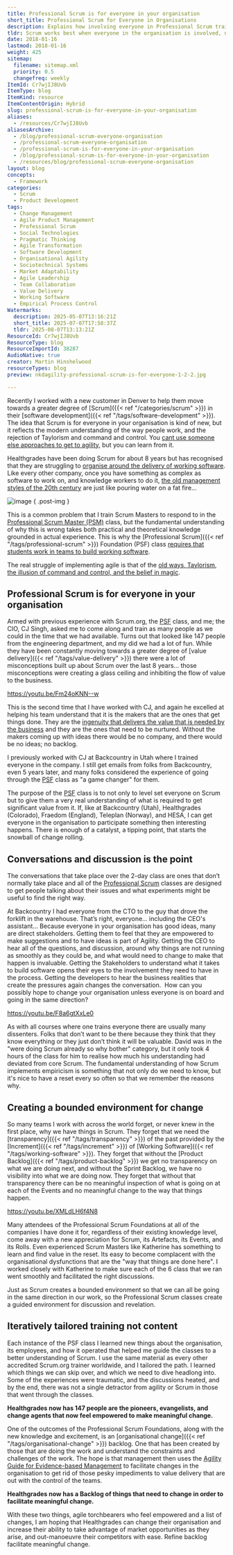 ```yaml
---
title: Professional Scrum is for everyone in your organisation
short_title: Professional Scrum for Everyone in Organisations
description: Explains how involving everyone in Professional Scrum training fosters organisational agility, breaks down silos, and empowers teams to drive meaningful change together.
tldr: Scrum works best when everyone in the organisation is involved, not just the development teams, as this breaks down old management habits and empowers people at all levels to contribute to value delivery. Training all staff together surfaces misconceptions, encourages open discussion, and creates a shared understanding that drives real change. To maximise the benefits, managers should ensure broad participation in Scrum training and use the resulting organisational change backlog to remove barriers to effective software delivery.
date: 2018-01-16
lastmod: 2018-01-16
weight: 425
sitemap:
  filename: sitemap.xml
  priority: 0.5
  changefreq: weekly
ItemId: Cr7wjIJ8Uvb
ItemType: blog
ItemKind: resource
ItemContentOrigin: Hybrid
slug: professional-scrum-is-for-everyone-in-your-organisation
aliases:
  - /resources/Cr7wjIJ8Uvb
aliasesArchive:
  - /blog/professional-scrum-everyone-organisation
  - /professional-scrum-everyone-organisation
  - /professional-scrum-is-for-everyone-in-your-organisation
  - /blog/professional-scrum-is-for-everyone-in-your-organisation
  - /resources/blog/professional-scrum-everyone-organisation
layout: blog
concepts:
  - Framework
categories:
  - Scrum
  - Product Development
tags:
  - Change Management
  - Agile Product Management
  - Professional Scrum
  - Social Technologies
  - Pragmatic Thinking
  - Agile Transformation
  - Software Development
  - Organisational Agility
  - Sociotechnical Systems
  - Market Adaptability
  - Agile Leadership
  - Team Collaboration
  - Value Delivery
  - Working Software
  - Empirical Process Control
Watermarks:
  description: 2025-05-07T13:16:21Z
  short_title: 2025-07-07T17:58:37Z
  tldr: 2025-08-07T13:13:21Z
ResourceId: Cr7wjIJ8Uvb
ResourceType: blog
ResourceImportId: 38287
AudioNative: true
creator: Martin Hinshelwood
resourceTypes: blog
preview: nkdagility-professional-scrum-is-for-everyone-1-2-2.jpg

---
```

Recently I worked with a new customer in Denver to help them move towards a greater degree of [Scrum]({{< ref "/categories/scrum" >}}) in their [software development]({{< ref "/tags/software-development" >}}). The idea that Scrum is for everyone in your organisation is kind of new, but it reflects the modern understanding of the way people work, and the rejection of Taylorism and command and control. You [cant use someone else approaches to get to agility](https://nkdagility.com/organisational-change-create-path/), but you can learn from it.

Healthgrades have been doing Scrum for about 8 years but has recognised that they are struggling to [organise around the delivery of working software](https://nkdagility.com/professional-scrum-teams-build-software-works/). Like every other company, once you have something as complex as software to work on, and knowledge workers to do it, [the old management styles of the 20th century](https://nkdagility.com/professional-organisational-change-ghana-police-service/) are just like pouring water on a fat fire…

![image](images/image-1-1.png "image")
{ .post-img }

This is a common problem that I train Scrum Masters to respond to in the [Professional Scrum Master (PSM)](https://nkdagility.com/training/courses/professional-scrum-foundations/) class, but the fundamental understanding of why this is wrong takes both practical and theoretical knowledge grounded in actual experience. This is why the [Professional Scrum]({{< ref "/tags/professional-scrum" >}}) Foundation (PSF) class [requires that students work in teams to build working software](https://nkdagility.com/professional-scrum-training-ghana-police-service/).

The real struggle of implementing agile is that of the [old ways, Taylorism, the illusion of command and control, and the belief in magic](https://nkdagility.com/professional-organisational-change-ghana-police-service/).

## Professional Scrum is for everyone in your organisation

Armed with previous experience with Scrum.org, the [PSF](https://nkdagility.com/training/courses/professional-scrum-foundations/) class, and me; the CIO, CJ Singh, asked me to come along and train as many people as we could in the time that we had available. Turns out that looked like 147 people from the engineering department, and my did we had a lot of fun. While they have been constantly moving towards a greater degree of [value delivery]({{< ref "/tags/value-delivery" >}}) there were a lot of misconceptions built up about Scrum over the last 8 years… those misconceptions were creating a glass ceiling and inhibiting the flow of value to the business.

https://youtu.be/Fm24oKNN--w

This is the second time that I have worked with CJ, and again he excelled at helping his team understand that it is the makers that are the ones that get things done. They are the [ingenuity that delivers the value that is needed by the business](https://nkdagility.com/backlog-not-refined-wrong/) and they are the ones that need to be nurtured. Without the makers coming up with ideas there would be no company, and there would be no ideas; no backlog.

I previously worked with CJ at Backcountry in Utah where I trained everyone in the company. I still get emails from folks from Backcountry, even 5 years later, and many folks considered the experience of going through the [PSF](https://nkdagility.com/training/courses/professional-scrum-foundations/) class as "a game changer" for them.

The purpose of the [PSF](https://nkdagility.com/training/courses/professional-scrum-foundations/) class is to not only to level set everyone on Scrum but to give them a very real understanding of what is required to get significant value from it. If, like at Backcountry (Utah), Healthgrades (Colorado), Fraedom (England), Teleplan (Norway), and HESA, I can get everyone in the organisation to participate something then interesting happens. There is enough of a catalyst, a tipping point, that starts the snowball of change rolling.

## Conversations and discussion is the point

The conversations that take place over the 2-day class are ones that don’t normally take place and all of the [Professional Scrum](https://nkdagility.com/training/scrum-training/) classes are designed to get people talking about their issues and what experiments might be useful to find the right way.

At Backcountry I had everyone from the CTO to the guy that drove the forklift in the warehouse. That’s right, everyone… including the CEO's assistant… Because everyone in your organisation has good ideas, many are direct stakeholders. Getting them to feel that they are empowered to make suggestions and to have ideas is part of Agility. Getting the CEO to hear all of the questions, and discussion, around why things are not running as smoothly as they could be, and what would need to change to make that happen is invaluable. Getting the Stakeholders to understand what it takes to build software opens their eyes to the involvement they need to have in the process. Getting the developers to hear the business realities that create the pressures again changes the conversation.  How can you possibly hope to change your organisation unless everyone is on board and going in the same direction?

https://youtu.be/F8a6gtXxLe0

As with all courses where one trains everyone there are usually many dissenters. Folks that don’t want to be there because they think that they know everything or they just don’t think it will be valuable. David was in the "were doing Scrum already so why bother" category, but it only took 4 hours of the class for him to realise how much his understanding had deviated from core Scrum. The fundamental understanding of how Scrum implements empiricism is something that not only do we need to know, but it's nice to have a reset every so often so that we remember the reasons why.

## Creating a bounded environment for change

So many teams I work with across the world forget, or never knew in the first place, why we have things in Scrum. They forget that we need the [transparency]({{< ref "/tags/transparency" >}}) of the past provided by the [Increment]({{< ref "/tags/increment" >}}) of [Working Software]({{< ref "/tags/working-software" >}}). They forget that without the [Product Backlog]({{< ref "/tags/product-backlog" >}}) we get no transparency on what we are doing next, and without the Sprint Backlog, we have no visibility into what we are doing now. They forget that without that transparency there can be no meaningful inspection of what is going on at each of the Events and no meaningful change to the way that things happen.

https://youtu.be/XMLdLH6f4N8

Many attendees of the Professional Scrum Foundations at all of the companies I have done it for, regardless of their existing knowledge level, come away with a new appreciation for Scrum, its Artefacts, its Events, and its Rolls. Even experienced Scrum Masters like Katherine has something to learn and find value in the reset. Its easy to become complacent with the organisational dysfunctions that are the "way that things are done here". I worked closely with Katherine to make sure each of the 6 class that we ran went smoothly and facilitated the right discussions.

Just as Scrum creates a bounded environment so that we can all be going in the same direction in our work, so the Professional Scrum classes create a guided environment for discussion and revelation.

## Iteratively tailored training not content

Each instance of the PSF class I learned new things about the organisation, its employees, and how it operated that helped me guide the classes to a better understanding of Scrum. I use the same material as every other accredited Scrum.org trainer worldwide, and I tailored the path. I learned which things we can skip over, and which we need to dive headlong into. Some of the experiences were traumatic, and the discussions heated, and by the end, there was not a single detractor from agility or Scrum in those that went through the classes.

**Healthgrades now has 147 people are the pioneers, evangelists, and change agents that now feel empowered to make meaningful change.**

One of the outcomes of the Professional Scrum Foundations, along with the new knowledge and excitement, is an [organisational change]({{< ref "/tags/organisational-change" >}}) backlog. One that has been created by those that are doing the work and understand the constraints and challenges of the work. The hope is that management then uses the [Agility Guide for Evidence-based Management](https://www.scrum.org/resources/agility-guide-evidence-based-change) to facilitate changes in the organisation to get rid of those pesky impediments to value delivery that are out with the control of the teams.

**Healthgrades now has a Backlog of things that need to change in order to facilitate meaningful change.**

With these two things, agile torchbearers who feel empowered and a list of changes, I am hoping that Healthgrades can change their organisation and increase their ability to take advantage of market opportunities as they arise, and out-manoeuvre their competitors with ease. Refine backlog facilitate meaningful change.
